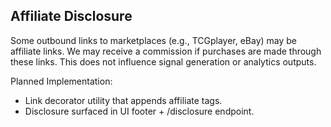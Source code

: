 ## Affiliate Disclosure

Some outbound links to marketplaces (e.g., TCGplayer, eBay) may be affiliate links. We may receive a commission if purchases are made through these links. This does not influence signal generation or analytics outputs.

Planned Implementation:
- Link decorator utility that appends affiliate tags.
- Disclosure surfaced in UI footer + /disclosure endpoint.
